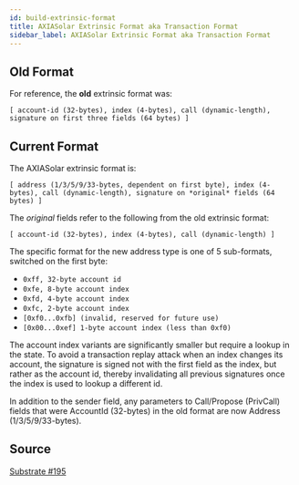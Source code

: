 ```yaml
---
id: build-extrinsic-format
title: AXIASolar Extrinsic Format aka Transaction Format
sidebar_label: AXIASolar Extrinsic Format aka Transaction Format
---
```


## Old Format

For reference, the **old** extrinsic format was:

```
[ account-id (32-bytes), index (4-bytes), call (dynamic-length), signature on first three fields (64 bytes) ]
```

## Current Format

The AXIASolar extrinsic format is:

```
[ address (1/3/5/9/33-bytes, dependent on first byte), index (4-bytes), call (dynamic-length), signature on *original* fields (64 bytes) ]
```

The _original_ fields refer to the following from the old extrinsic format:

```
[ account-id (32-bytes), index (4-bytes), call (dynamic-length) ]
```

The specific format for the new address type is one of 5 sub-formats, switched on the first byte:

- `0xff, 32-byte account id`
- `0xfe, 8-byte account index`
- `0xfd, 4-byte account index`
- `0xfc, 2-byte account index`
- `[0xf0...0xfb] (invalid, reserved for future use)`
- `[0x00...0xef] 1-byte account index (less than 0xf0)`

The account index variants are significantly smaller but require a lookup in the state. To avoid a transaction replay attack when an index changes its account, the signature is signed not with the first field as the index, but rather as the account id, thereby invalidating all previous signatures once the index is used to lookup a different id.

In addition to the sender field, any parameters to Call/Propose (PrivCall) fields that were AccountId (32-bytes) in the old format are now Address (1/3/5/9/33-bytes).

## Source

[Substrate #195](https://github.com/paritytech/substrate/pull/195)
